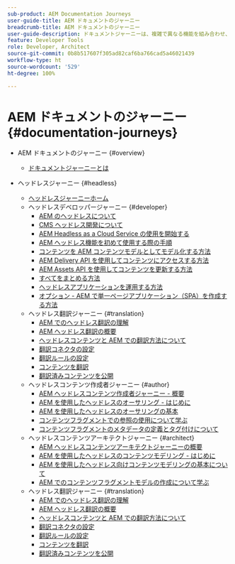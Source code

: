 ```yaml
---
sub-product: AEM Documentation Journeys
user-guide-title: AEM ドキュメントのジャーニー
breadcrumb-title: AEM ドキュメントのジャーニー
user-guide-description: ドキュメントジャーニーは、複雑で異なる機能を組み合わせ、ベストプラクティス方式でビジネス目標を解決することで、AEM ドキュメント内のナレーション構造を提供します。AEM の初心者を念頭に置いて設計されたジャーニーでは、A から Z の目標を達成するための概念と機能を紹介しています。
feature: Developer Tools
role: Developer, Architect
source-git-commit: 0b8b517607f305ad82caf6ba766cad5a46021439
workflow-type: ht
source-wordcount: '529'
ht-degree: 100%

---
```



# AEM ドキュメントのジャーニー {#documentation-journeys}

<!--
Please note that all links to other guides need to be absolute references with leading protocol and domain since SCCM does not allow pages to be referenced with relative links in multiple ToCs.
-->

+ AEM ドキュメントのジャーニー {#overview}
   + [ドキュメントジャーニーとは](home.md)

+ ヘッドレスジャーニー {#headless}
   + [ヘッドレスジャーニーホーム](https://experienceleague.adobe.com/docs/experience-manager-65/headless-journey/home.html?lang=ja)
   + ヘッドレスデベロッパージャーニー {#developer}
      + [AEM のヘッドレスについて](https://experienceleague.adobe.com/docs/experience-manager-65/headless-journey/developer/overview.html?lang=ja)
      + [CMS ヘッドレス開発について](https://experienceleague.adobe.com/docs/experience-manager-65/headless-journey/developer/learn-about.html?lang=ja)
      + [AEM Headless as a Cloud Service の使用を開始する](https://experienceleague.adobe.com/docs/experience-manager-65/headless-journey/developer/getting-started.html?lang=ja)
      + [AEM ヘッドレス機能を初めて使用する際の手順](https://experienceleague.adobe.com/docs/experience-manager-65/headless-journey/developer/path-to-first-experience.html?lang=ja)
      + [コンテンツを AEM コンテンツモデルとしてモデル化する方法](https://experienceleague.adobe.com/docs/experience-manager-65/headless-journey/developer/model-your-content.html?lang=ja)
      + [AEM Delivery API を使用してコンテンツにアクセスする方法](https://experienceleague.adobe.com/docs/experience-manager-65/headless-journey/developer/access-your-content.html?lang=ja)
      + [AEM Assets API を使用してコンテンツを更新する方法](https://experienceleague.adobe.com/docs/experience-manager-65/headless-journey/developer/update-your-content.html?lang=ja)
      + [すべてをまとめる方法](https://experienceleague.adobe.com/docs/experience-manager-65/headless-journey/developer/put-it-all-together.html?lang=ja)
      + [ヘッドレスアプリケーションを運用する方法](https://experienceleague.adobe.com/docs/experience-manager-65/headless-journey/developer/go-live.html?lang=ja)
      + [オプション - AEM で単一ページアプリケーション（SPA）を作成する方法](https://experienceleague.adobe.com/docs/experience-manager-65/headless-journey/developer/create-spa.html?lang=ja)
   + ヘッドレス翻訳ジャーニー {#translation}
      + [AEM でのヘッドレス翻訳の理解](https://experienceleague.adobe.com/docs/experience-manager-65/headless-journey/translation/overview.html?lang=ja)
      + [AEM ヘッドレス翻訳の概要](https://experienceleague.adobe.com/docs/experience-manager-65/headless-journey/translation/getting-started.html?lang=ja)
      + [ヘッドレスコンテンツと AEM での翻訳方法について](https://experienceleague.adobe.com/docs/experience-manager-65/headless-journey/translation/learn-about.html?lang=ja)
      + [翻訳コネクタの設定](https://experienceleague.adobe.com/docs/experience-manager-65/headless-journey/translation/configure-connector.html?lang=ja)
      + [翻訳ルールの設定](https://experienceleague.adobe.com/docs/experience-manager-65/headless-journey/translation/translation-rules.html?lang=ja)
      + [コンテンツを翻訳](https://experienceleague.adobe.com/docs/experience-manager-65/headless-journey/translation/translate-content.html?lang=ja)
      + [翻訳済みコンテンツを公開](https://experienceleague.adobe.com/docs/experience-manager-65/headless-journey/translation/publish-content.html?lang=ja)
   + ヘッドレスコンテンツ作成者ジャーニー {#author}
      + [AEM ヘッドレスコンテンツ作成者ジャーニー - 概要](https://experienceleague.adobe.com/docs/experience-manager-65/headless-journey/author/overview.html?lang=ja)
      + [AEM を使用したヘッドレスのオーサリング - はじめに](https://experienceleague.adobe.com/docs/experience-manager-65/headless-journey/author/introduction.html?lang=ja)
      + [AEM を使用したヘッドレスのオーサリングの基本](https://experienceleague.adobe.com/docs/experience-manager-65/headless-journey/author/basics.html?lang=ja)
      + [コンテンツフラグメントでの参照の使用について学ぶ](https://experienceleague.adobe.com/docs/experience-manager-65/headless-journey/author/references.html?lang=ja)
      + [コンテンツフラグメントのメタデータの定義とタグ付けについて](https://experienceleague.adobe.com/docs/experience-manager-65/headless-journey/author/metadata-tagging.html?lang=ja)
   + ヘッドレスコンテンツアーキテクトジャーニー {#architect}
      + [AEM ヘッドレスコンテンツアーキテクトジャーニーの概要](https://experienceleague.adobe.com/docs/experience-manager-65/headless-journey/architect/overview.html?lang=ja)
      + [AEM を使用したヘッドレスのコンテンツモデリング - はじめに](https://experienceleague.adobe.com/docs/experience-manager-65/headless-journey/architect/introduction.html?lang=ja)
      + [AEM を使用したヘッドレス向けコンテンツモデリングの基本について](https://experienceleague.adobe.com/docs/experience-manager-65/headless-journey/architect/basics.html?lang=ja)
      + [AEM でのコンテンツフラグメントモデルの作成について学ぶ](https://experienceleague.adobe.com/docs/experience-manager-65/headless-journey/architect/model-structure.html?lang=ja)
   + ヘッドレス翻訳ジャーニー {#translation}
      + [AEM でのヘッドレス翻訳の理解](https://experienceleague.adobe.com/docs/experience-manager-65/headless-journey/translation/overview.html?lang=ja)
      + [AEM ヘッドレス翻訳の概要](https://experienceleague.adobe.com/docs/experience-manager-65/headless-journey/translation/getting-started.html?lang=ja)
      + [ヘッドレスコンテンツと AEM での翻訳方法について](https://experienceleague.adobe.com/docs/experience-manager-65/headless-journey/translation/learn-about.html?lang=ja)
      + [翻訳コネクタの設定](https://experienceleague.adobe.com/docs/experience-manager-65/headless-journey/translation/configure-connector.html?lang=ja)
      + [翻訳ルールの設定](https://experienceleague.adobe.com/docs/experience-manager-65/headless-journey/translation/translation-rules.html?lang=ja)
      + [コンテンツを翻訳](https://experienceleague.adobe.com/docs/experience-manager-65/headless-journey/translation/translate-content.html?lang=ja)
      + [翻訳済みコンテンツを公開](https://experienceleague.adobe.com/docs/experience-manager-65/headless-journey/translation/publish-content.html?lang=ja)
